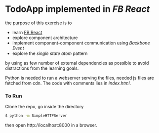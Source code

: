 # TodoApp implemented in *FB React*

the purpose of this exercise is to
  - learn [FB React](https://facebook.github.io/react/)
  - explore component architecture
  - implement component-component communication using *Backbone Event*
  - explore the *single state atom* pattern

by using as few number of external dependencies as possible to avoid distractions from the learning goals.

Python is needed to run a webserver serving the files, needed js files are fetched from cdn. The code with comments lies in *index.html*.

### To Run
Clone the repo, go inside the directory

```sh
$ python -m SimpleHTTPServer
```

then open http://localhost:8000 in a browser.
